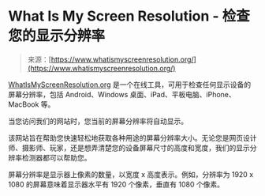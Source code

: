 <!--yml

类别：未分类

日期：2024-05-27 14:35:04

-->

# What Is My Screen Resolution - 检查您的显示分辨率

> 来源：[https://www.whatismyscreenresolution.org/](https://www.whatismyscreenresolution.org/)

[WhatIsMyScreenResolution.org](https://www.whatismyscreenresolution.org/) 是一个在线工具，可用于检查任何显示设备的屏幕分辨率，包括 Android、Windows 桌面、iPad、平板电脑、iPhone、MacBook 等。

当您访问我们的网站时，您当前的屏幕分辨率将自动显示。

该网站旨在帮助您快速轻松地获取各种用途的屏幕分辨率大小。无论您是网页设计师、摄影师、玩家，还是想弄清楚您的设备屏幕尺寸的高度和宽度，我们的显示分辨率检测器都可以帮助您。

屏幕分辨率是显示器上像素的数量，以宽度 x 高度表示。例如，分辨率为 1920 x 1080 的屏幕意味着显示器水平有 1920 个像素，垂直有 1080 个像素。
